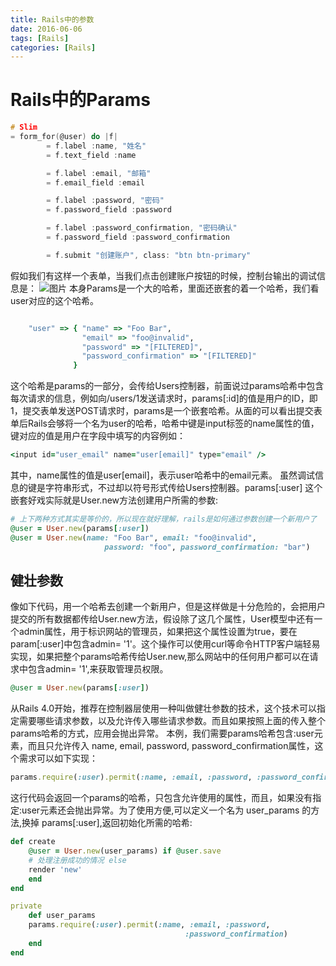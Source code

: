 ```yaml
---
title: Rails中的参数
date: 2016-06-06
tags: [Rails]
categories: [Rails]
---
```


# Rails中的Params
```c
# Slim
= form_for(@user) do |f|
        = f.label :name, "姓名"
        = f.text_field :name

        = f.label :email, "邮箱"
        = f.email_field :email

        = f.label :password, "密码"
        = f.password_field :password

        = f.label :password_confirmation, "密码确认"
        = f.password_field :password_confirmation

        = f.submit "创建账户", class: "btn btn-primary"
```

假如我们有这样一个表单，当我们点击创建账户按钮的时候，控制台输出的调试信息是：
 ![图片](RailsWithParams_1.jpg)
本身Params是一个大的哈希，里面还嵌套的着一个哈希，我们看user对应的这个哈希。

```ruby

    "user" => { "name" => "Foo Bar",
                "email" => "foo@invalid",
                "password" => "[FILTERED]",
                "password_confirmation" => "[FILTERED]"
              }
```

这个哈希是params的一部分，会传给Users控制器，前面说过params哈希中包含每次请求的信息，例如向/users/1发送请求时，params[:id]的值是用户的ID，即1，提交表单发送POST请求时，params是一个嵌套哈希。从面的可以看出提交表单后Rails会够将一个名为user的哈希，哈希中键是input标签的name属性的值，键对应的值是用户在字段中填写的内容例如：

```ruby
<input id="user_email" name="user[email]" type="email" />
```

其中，name属性的值是user[email]，表示user哈希中的email元素。
虽然调试信息的键是字符串形式，不过却以符号形式传给Users控制器。params[:user] 这个嵌套好戏实际就是User.new方法创建用户所需的参数:


```ruby
# 上下两种方式其实是等价的，所以现在就好理解，rails是如何通过参数创建一个新用户了
@user = User.new(params[:user])
@user = User.new(name: "Foo Bar", email: "foo@invalid",
                     password: "foo", password_confirmation: "bar")
```



## 健壮参数

像如下代码，用一个哈希去创建一个新用户，但是这样做是十分危险的，会把用户提交的所有数据都传给User.new方法，假设除了这几个属性，User模型中还有一个admin属性，用于标识网站的管理员，如果把这个属性设置为true，要在param[:user]中包含admin= '1'。这个操作可以使用curl等命令HTTP客户端轻易实现，如果把整个params哈希传给User.new,那么网站中的任何用户都可以在请求中包含admin= '1',来获取管理员权限。

```ruby
@user = User.new(params[:user])
```

从Rails 4.0开始，推荐在控制器层使用一种叫做健壮参数的技术，这个技术可以指定需要哪些请求参数，以及允许传入哪些请求参数。而且如果按照上面的传入整个params哈希的方式，应用会抛出异常。
本例，我们需要params哈希包含:user元素，而且只允许传入 name, email, password, password_confirmation属性，这个需求可以如下实现：

```ruby
params.require(:user).permit(:name, :email, :password, :password_confirmation)
```

这行代码会返回一个params的哈希，只包含允许使用的属性，而且，如果没有指定:user元素还会抛出异常。为了使用方便,可以定义一个名为 user_params 的方法,换掉 params[:user],返回初始化所需的哈希:

```ruby
def create
    @user = User.new(user_params) if @user.save
    # 处理注册成功的情况 else
    render 'new'
    end
end

private
    def user_params
    params.require(:user).permit(:name, :email, :password,
                                       :password_confirmation)
    end
end
```
